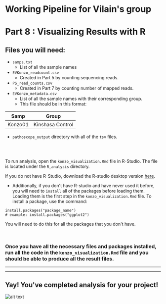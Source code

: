
# Working Pipeline for Vilain's group
# Part 8 : Visualizing Results with R


## **Files you will need:**
- `samps.txt`
    - List of all the sample names
- `EVKonzo_readcount.csv`
    - Created in Part 5 by counting sequencing reads.
- `PS_read_counts.csv`
    - Created in Part 7 by counting number of mapped reads.
- `EVKonzo_metadata.csv`
    - List of all the sample names with their corresponding group.
    - This file should be in this format:

| Samp | Group |
| --- | --- |
| Konzo01 | Kinshasa Control |


- `pathoscope_output` directory with all of the `tsv` files.


<br />
<br />

To run analysis, open the `konzo_visualization.Rmd` file in R-Studio. The file is located under the `R_analysis` directory. 

If you do not have R-Studio, download the R-studio desktop version [here](https://www.rstudio.com/products/rstudio/download/#download). 

- Additionally, if you don't have R-studio and have never used it before, you will need to `install` all of the packages before loading them. Loading them is the first step in the `konzo_visualization.Rmd` file. To install a package, use the command:
```
install.packages("package_name")
# example: install.packages("ggplot2")
```
You will need to do this for all the packages that you don't have. 

<br />

###  Once you have all the necessary files and packages installed, run all the code in the `konzo_visualization.Rmd` file and you should be able to produce all the result files.

---
---

## Yay! You've completed analysis for your project!
![alt text](https://github.com/kmgibson/helpful/blob/master/Excellent_bitmoji.png)
